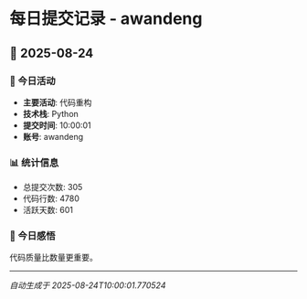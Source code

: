 # 每日提交记录 - awandeng

## 📅 2025-08-24

### 🎯 今日活动
- **主要活动**: 代码重构
- **技术栈**: Python
- **提交时间**: 10:00:01
- **账号**: awandeng

### 📊 统计信息
- 总提交次数: 305
- 代码行数: 4780
- 活跃天数: 601

### 💭 今日感悟
代码质量比数量更重要。

---
*自动生成于 2025-08-24T10:00:01.770524*
